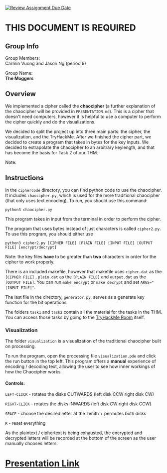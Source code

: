 [![Review Assignment Due Date](https://classroom.github.com/assets/deadline-readme-button-24ddc0f5d75046c5622901739e7c5dd533143b0c8e959d652212380cedb1ea36.svg)](https://classroom.github.com/a/ecp4su41)
# THIS DOCUMENT IS REQUIRED

## Group Info

Group Members: <br>
Carmin Vuong and Jason Ng (period 9)

Group Name: <br>
<b>The Moggers</b>

## Overview
We implemented a cipher called the <b>chaocipher</b> (a further explanation of the chaocipher will be provided in ```PRESENTATION.md```). This is a cipher that doesn't need computers, however it is helpful to use a computer to perform the cipher quickly and do the visualizations. 

We decided to split the project up into three main parts: the cipher, the visualization, and the TryHackMe. After we finished the cipher part, we decided to create a program that takes in bytes for the key inputs. We decided to extrapolate the chaocipher to an arbitrary keylength, and that has become the basis for Task 2 of our THM. 


Note: 

## Instructions
In the ```ciphercode``` directory, you can find python code to use the chaocipher. It includes ```chaocipher.py```, which is used for the more traditional chaocipher (that only uses text encoding). To run, you should use this command: 

```
python3 chaocipher.py
```
This program takes in input from the terminal in order to perform the cipher. 

The program that uses bytes instead of just characters is called ```cipher2.py```. To use this program, you should either use 
```
python3 cipher2.py [CIPHER FILE] [PlAIN FILE] [INPUT FILE] [OUTPUT FILE] [encrypt/decrypt]
```

Note: the key files <b>have</b> to be greater than <b>two</b> characters in order for the cipher to work properly. 

There is an included makefile, however that makefile uses ```cipher.dat``` as the ```[CIPHER FILE]``` , ```plain.dat``` as the ```[PLAIN FILE]``` and ```output.dat``` as the ```[OUTPUT FILE]```. You can run ```make encrypt``` or ```make decrypt``` and set ```ARGS="[INPUT FILE]"```. 

The last file in the directory, ```generator.py```, serves as a generate key function for the bit operations.

The folders ```task1``` and ```task2``` contain all the material for the tasks in the THM. You can access those tasks by going to the [TryHackMe Room](https://tryhackme.com/jr/chaocipher) itself.

### Visualization

The folder ```visualization``` is a visualization of the traditional chaocipher built on processing.

To run the program, open the processing file ```visualization.pde``` and click the run button in the top left. This program offers a <b>manual</b> experience of encoding / decoding text, allowing the user to see how inner workings of how the Chaocipher works.

#### Controls:
```LEFT-CLICK``` - rotates the disks OUTWARDS (left disk CCW right disk CW)

```RIGHT-CLICK``` - rotates the disks INWARDS (left disk CW right disk CCW)

```SPACE``` - choose the desired letter at the zenith + permutes both disks

```R``` - reset everything

As the plaintext / ciphertext is being exhausted, the encrypted and decrypted letters will be recorded at the bottom of the screen as the user manually chooses letters.

# [Presentation Link](https://drive.google.com/drive/folders/11QtJvnoM9cA_z2xoLuF2V6FjH790Enbj?usp=sharing)
